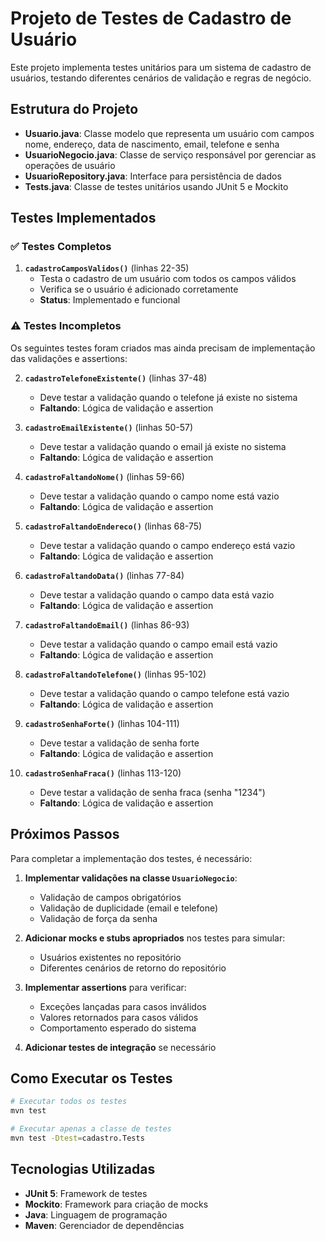 # Projeto de Testes de Cadastro de Usuário

Este projeto implementa testes unitários para um sistema de cadastro de usuários, testando diferentes cenários de validação e regras de negócio.

## Estrutura do Projeto

- **Usuario.java**: Classe modelo que representa um usuário com campos nome, endereço, data de nascimento, email, telefone e senha
- **UsuarioNegocio.java**: Classe de serviço responsável por gerenciar as operações de usuário
- **UsuarioRepository.java**: Interface para persistência de dados
- **Tests.java**: Classe de testes unitários usando JUnit 5 e Mockito

## Testes Implementados

### ✅ Testes Completos

1. **`cadastroCamposValidos()`** (linhas 22-35)
   - Testa o cadastro de um usuário com todos os campos válidos
   - Verifica se o usuário é adicionado corretamente
   - **Status**: Implementado e funcional

### ⚠️ Testes Incompletos

Os seguintes testes foram criados mas ainda precisam de implementação das validações e assertions:

2. **`cadastroTelefoneExistente()`** (linhas 37-48)
   - Deve testar a validação quando o telefone já existe no sistema
   - **Faltando**: Lógica de validação e assertion

3. **`cadastroEmailExistente()`** (linhas 50-57)
   - Deve testar a validação quando o email já existe no sistema
   - **Faltando**: Lógica de validação e assertion

4. **`cadastroFaltandoNome()`** (linhas 59-66)
   - Deve testar a validação quando o campo nome está vazio
   - **Faltando**: Lógica de validação e assertion

5. **`cadastroFaltandoEndereco()`** (linhas 68-75)
   - Deve testar a validação quando o campo endereço está vazio
   - **Faltando**: Lógica de validação e assertion

6. **`cadastroFaltandoData()`** (linhas 77-84)
   - Deve testar a validação quando o campo data está vazio
   - **Faltando**: Lógica de validação e assertion

7. **`cadastroFaltandoEmail()`** (linhas 86-93)
   - Deve testar a validação quando o campo email está vazio
   - **Faltando**: Lógica de validação e assertion

8. **`cadastroFaltandoTelefone()`** (linhas 95-102)
   - Deve testar a validação quando o campo telefone está vazio
   - **Faltando**: Lógica de validação e assertion

9. **`cadastroSenhaForte()`** (linhas 104-111)
   - Deve testar a validação de senha forte
   - **Faltando**: Lógica de validação e assertion

10. **`cadastroSenhaFraca()`** (linhas 113-120)
    - Deve testar a validação de senha fraca (senha "1234")
    - **Faltando**: Lógica de validação e assertion

## Próximos Passos

Para completar a implementação dos testes, é necessário:

1. **Implementar validações na classe `UsuarioNegocio`**:
   - Validação de campos obrigatórios
   - Validação de duplicidade (email e telefone)
   - Validação de força da senha

2. **Adicionar mocks e stubs apropriados** nos testes para simular:
   - Usuários existentes no repositório
   - Diferentes cenários de retorno do repositório

3. **Implementar assertions** para verificar:
   - Exceções lançadas para casos inválidos
   - Valores retornados para casos válidos
   - Comportamento esperado do sistema

4. **Adicionar testes de integração** se necessário

## Como Executar os Testes

```bash
# Executar todos os testes
mvn test

# Executar apenas a classe de testes
mvn test -Dtest=cadastro.Tests
```

## Tecnologias Utilizadas

- **JUnit 5**: Framework de testes
- **Mockito**: Framework para criação de mocks
- **Java**: Linguagem de programação
- **Maven**: Gerenciador de dependências